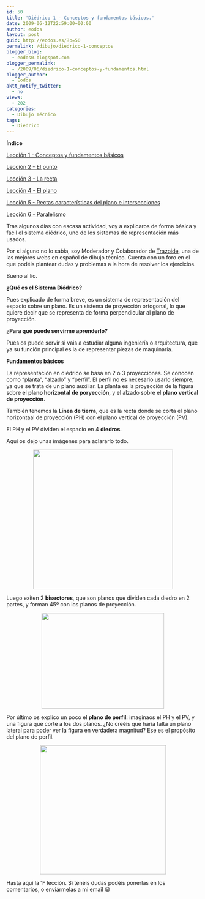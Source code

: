 ```yaml
---
id: 50
title: 'Diédrico 1 - Conceptos y fundamentos básicos.'
date: 2009-06-12T22:59:00+00:00
author: eodos
layout: post
guid: http://eodos.es/?p=50
permalink: /dibujo/diedrico-1-conceptos
blogger_blog:
  - eodos0.blogspot.com
blogger_permalink:
  - /2009/06/diedrico-1-conceptos-y-fundamentos.html
blogger_author:
  - Eodos
aktt_notify_twitter:
  - no
views:
  - 202
categories:
  - Dibujo Técnico
tags:
  - Diedrico
---
```

<span style="font-weight: bold;">Índice</span>
  
[Lección 1 - Conceptos y fundamentos básicos](/dibujo/diedrico-1-conceptos/)
  
[Lección 2 - El punto](/dibujo/diedrico-2-el-punto/)
  
[Lección 3 - La recta](/dibujo/diedrico-3-la-recta/)
  
[Lección 4 - El plano](/dibujo/diedrico-4-el-plano/)
  
[Lección 5 - Rectas características del plano e intersecciones](/dibujo/diedrico-5-rectas-caracteristicas/)
  
[Lección 6 - Paralelismo](/dibujo/diedrico-6-paralelismo/)

Tras algunos días con escasa actividad, voy a explicaros de forma básica y fácil el sistema diédrico, uno de los sistemas de representación más usados.

Por si alguno no lo sabía, soy Moderador y Colaborador de [Trazoide](http://trazoide.com), una de las mejores webs en español de dibujo técnico. Cuenta con un foro en el que podéis plantear dudas y problemas a la hora de resolver los ejercicios.

Bueno al lío.

<span style="font-weight: bold;">¿Qué es el Sistema Diédrico?</span>

Pues explicado de forma breve, es un sistema de representación del espacio sobre un plano. Es un sistema de proyección ortogonal, lo que quiere decir que se representa de forma perpendicular al plano de proyección.

<span style="font-weight: bold;">¿Para qué puede servirme aprenderlo?</span>

Pues os puede servir si vais a estudiar alguna ingeniería o arquitectura, que ya su función principal es la de representar piezas de maquinaria.

<span style="font-weight: bold;">Fundamentos básicos</span>

La representación en diédrico se basa en 2 o 3 proyecciones. Se conocen como &#8220;planta&#8221;, &#8220;alzado&#8221; y &#8220;perfil&#8221;. El perfil no es necesario usarlo siempre, ya que se trata de un plano auxiliar. La planta es la proyección de la figura sobre el <span style="font-weight: bold;">plano horizontal de poryección</span>, y el alzado sobre el <span style="font-weight: bold;">plano vertical de proyección</span>.

También tenemos la <span style="font-weight: bold;">Línea de tierra</span>, que es la recta donde se corta el plano horizontaal de proyección (PH) con el plano vertical de proyección (PV).

El PH y el PV dividen el espacio en 4 <span style="font-weight: bold;">diedros</span>.

Aquí os dejo unas imágenes para aclararlo todo.

<a onblur="try {parent.deselectBloggerImageGracefully();} catch(e) {}" href="https://i1.wp.com/webdelprofesor.ula.ve/nucleotrujillo/alperez/teoria/cap_03-proyeccion_diedrica/cap_03-imagenes/spd.gif" data-rel="lightbox-0" title=""><img style="display: block; margin: 0px auto 10px; text-align: center; cursor: hand; width: 365px; height: 365px;" src="https://i1.wp.com/webdelprofesor.ula.ve/nucleotrujillo/alperez/teoria/cap_03-proyeccion_diedrica/cap_03-imagenes/spd.gif" alt="" border="0" data-recalc-dims="1" /></a>

Luego exiten 2 <span style="font-weight: bold;">bisectores</span>, que son planos que dividen cada diedro en 2 partes, y forman 45º con los planos de proyección.

<a onblur="try {parent.deselectBloggerImageGracefully();} catch(e) {}" href="http://3.bp.blogspot.com/_l9s0SBx6otw/SZVzOlb1UiI/AAAAAAAAAAM/v7dC9136iDI/s320/dibujo+tecnico.bmp" data-rel="lightbox-1" title=""><img style="display: block; margin: 0px auto 10px; text-align: center; cursor: hand; width: 320px; height: 250px;" src="http://3.bp.blogspot.com/_l9s0SBx6otw/SZVzOlb1UiI/AAAAAAAAAAM/v7dC9136iDI/s320/dibujo+tecnico.bmp" alt="" border="0" /></a>

Por último os explico un poco el <span style="font-weight: bold;">plano de perfil</span>: imaginaos el PH y el PV, y una figura que corte a los dos planos. ¿No creéis que haría falta un plano lateral para poder ver la figura en verdadera magnitud? Ese es el propósito del plano de perfil.

<a onblur="try {parent.deselectBloggerImageGracefully();} catch(e) {}" href="https://i2.wp.com/palmera.pntic.mec.es/~jcuadr2/laboratoriosd/imagenes/plano003.jpg" data-rel="lightbox-2" title=""><img style="display: block; margin: 0px auto 10px; text-align: center; cursor: hand; width: 329px; height: 337px;" src="https://i2.wp.com/palmera.pntic.mec.es/~jcuadr2/laboratoriosd/imagenes/plano003.jpg" alt="" border="0" data-recalc-dims="1" /></a>

Hasta aquí la 1º lección. Si tenéis dudas podéis ponerlas en los comentarios, o enviármelas a mi email 😀
